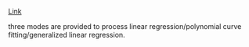 [Link](https://blog.csdn.net/GrandpaDZB/article/details/116724099)

three modes are provided to process linear regression/polynomial curve fitting/generalized linear regression. 